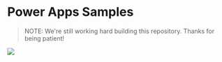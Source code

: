 # Power Apps Samples

> NOTE: We're still working hard building this repository. Thanks for being patient!

<img src="https://telemetry.sharepointpnp.com/powerapps-samples/samples/README.md" />